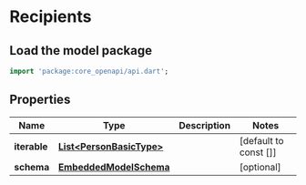 # Recipients

## Load the model package
```dart
import 'package:core_openapi/api.dart';
```

## Properties
Name | Type | Description | Notes
------------ | ------------- | ------------- | -------------
**iterable** | [**List\<PersonBasicType\>**](PersonBasicType) |  | [default to const []]
**schema** | [**EmbeddedModelSchema**](EmbeddedModelSchema) |  | [optional] 




